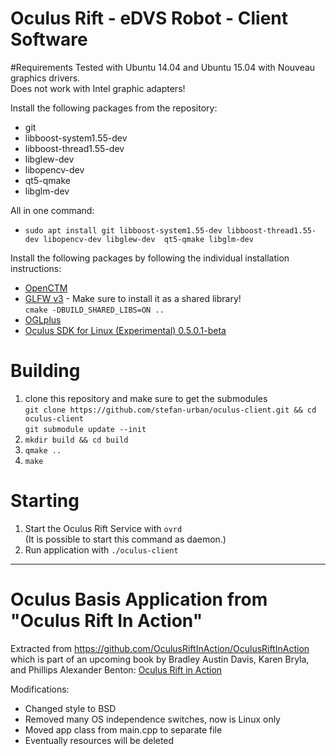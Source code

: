 
Oculus Rift - eDVS Robot - Client Software
==========================================

#Requirements
Tested with Ubuntu 14.04 and Ubuntu 15.04 with Nouveau graphics drivers.<br>
Does not work with Intel graphic adapters!

Install the following packages from the repository:
- git
- libboost-system1.55-dev
- libboost-thread1.55-dev
- libglew-dev
- libopencv-dev
- qt5-qmake
- libglm-dev

All in one command:<br>
- `sudo apt install git libboost-system1.55-dev libboost-thread1.55-dev libopencv-dev libglew-dev  qt5-qmake libglm-dev`

Install the following packages by following the individual installation instructions:
- [OpenCTM](https://github.com/stefan-urban/OpenCTM.git)
- [GLFW v3](https://github.com/glfw/glfw.git) - Make sure to install it as a shared library!<br>`cmake -DBUILD_SHARED_LIBS=ON ..`
- [OGLplus](https://github.com/matus-chochlik/oglplus.git)
- [Oculus SDK for Linux (Experimental) 0.5.0.1-beta](https://developer.oculus.com/)

# Building

1. clone this repository and make sure to get the submodules<br>`git clone https://github.com/stefan-urban/oculus-client.git && cd oculus-client`<br>`git submodule update --init`
2. `mkdir build && cd build`
3. `qmake ..`
4. `make`

# Starting

1. Start the Oculus Rift Service with `ovrd`<br>(It is possible to start this command as daemon.)
2. Run application with `./oculus-client`

<hr>

# Oculus Basis Application from "Oculus Rift In Action"
Extracted from https://github.com/OculusRiftInAction/OculusRiftInAction which is part of an upcoming book by Bradley Austin Davis, Karen Bryla, and Phillips Alexander Benton: [Oculus Rift in Action](http://www.manning.com/bdavis/)

Modifications:
 - Changed style to BSD
 - Removed many OS independence switches, now is Linux only
 - Moved app class from main.cpp to separate file
 - Eventually resources will be deleted


